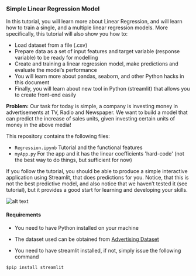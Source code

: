 ### Simple Linear Regression Model

In this tutorial, you will learn more about Linear Regression, and will learn how to train a single, and a multiple linear regression models. More specifically, this tutorial will also show you how to:

* Load dataset from a file (.csv)
* Prepare data as a set of input features and target variable (response variable) to be ready for modelling
* Create and training a linear regression model, make predictions and evaluate the model’s performance
* You will learn more about pandas, seaborn, and other Python hacks in this document
* Finally, you will learn about new tool in Python (streamlit) that allows you to create front-end easily

**Problem:** Our task for today is simple, a company is investing money in advertisements at TV, Radio and Newspaper. We want to build a model that can predict the increase of sales units, given investing certain units of money in the above media!



This repository contains the following files:

* `Regression.ipynb` Tutorial and the functional features 
* `myApp.py` For the app and it has the linear coefficients 'hard-code' (not the best way to do things, but sufficient for now)

If you follow the tutorial, you should be able to produce a simple interactive application using Streamlit, that does predictions for you. Notice, that this is not the best predictive model, and also notice that we haven’t tested it (see tutorial), but it provides a good start for learning and developing your skills. 

![alt text](https://github.com/heyad/Teaching/blob/master/SVMFR/figures/gif.gif "Face Recognition")




#### Requirements 


* You need to have Python installed on your machine 
* The dataset used can be obtained from [Advertising Dataset]("https://www.kaggle.com/ashydv/advertising-dataset")

* You need to have streamlit installed, if not, simply issue the following command  

```
$pip install streamlit
```



